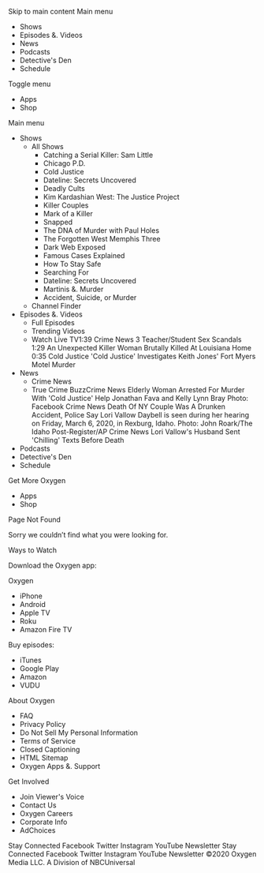 Skip to main content Main menu

*   Shows
*   Episodes &. Videos
*   News
*   Podcasts
*   Detective's Den
*   Schedule

Toggle menu

*   Apps
*   Shop

Main menu

*   Shows
    *   All Shows
        *   Catching a Serial Killer: Sam Little
        *   Chicago P.D.
        *   Cold Justice
        *   Dateline: Secrets Uncovered
        *   Deadly Cults
        *   Kim Kardashian West: The Justice Project
        *   Killer Couples
        *   Mark of a Killer
        *   Snapped
        *   The DNA of Murder with Paul Holes
        *   The Forgotten West Memphis Three
        *   Dark Web Exposed
        *   Famous Cases Explained
        *   How To Stay Safe
        *   Searching For
        *   Dateline: Secrets Uncovered
        *   Martinis &. Murder
        *   Accident, Suicide, or Murder
    *   Channel Finder
*   Episodes &. Videos
    *   Full Episodes
    *   Trending Videos
    *   Watch Live TV1:39 Crime News 3 Teacher/Student Sex Scandals 1:29 An Unexpected Killer Woman Brutally Killed At Louisiana Home 0:35 Cold Justice 'Cold Justice' Investigates Keith Jones' Fort Myers Motel Murder
*   News
    *   Crime News
    *   True Crime BuzzCrime News Elderly Woman Arrested For Murder With 'Cold Justice' Help Jonathan Fava and Kelly Lynn Bray Photo: Facebook Crime News Death Of NY Couple Was A Drunken Accident, Police Say Lori Vallow Daybell is seen during her hearing on Friday, March 6, 2020, in Rexburg, Idaho. Photo: John Roark/The Idaho Post-Register/AP Crime News Lori Vallow's Husband Sent 'Chilling' Texts Before Death
*   Podcasts
*   Detective's Den
*   Schedule

Get More Oxygen

*   Apps
*   Shop

Page Not Found

Sorry we couldn’t find what you were looking for.

Ways to Watch

Download the Oxygen app:

Oxygen

*   iPhone
*   Android
*   Apple TV
*   Roku
*   Amazon Fire TV

Buy episodes:

*   iTunes
*   Google Play
*   Amazon
*   VUDU

About Oxygen

*   FAQ
*   Privacy Policy
*   Do Not Sell My Personal Information
*   Terms of Service
*   Closed Captioning
*   HTML Sitemap
*   Oxygen Apps &. Support

Get Involved

*   Join Viewer's Voice
*   Contact Us
*   Oxygen Careers
*   Corporate Info
*   AdChoices

Stay Connected Facebook Twitter Instagram YouTube Newsletter Stay Connected Facebook Twitter Instagram YouTube Newsletter ©2020 Oxygen Media LLC. A Division of NBCUniversal